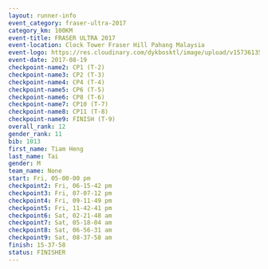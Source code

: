 ```yaml
---
layout: runner-info 
event_category: fraser-ultra-2017 
category_km: 100KM 
event-title: FRASER ULTRA 2017 
event-location: Clock Tower Fraser Hill Pahang Malaysia 
event-logo: https://res.cloudinary.com/dykbosktl/image/upload/v1573613535/Logo/logo_mfst7w.jpg 
event-date: 2017-08-19 
checkpoint-name2: CP1 (T-2) 
checkpoint-name3: CP2 (T-3) 
checkpoint-name4: CP4 (T-4) 
checkpoint-name5: CP6 (T-5) 
checkpoint-name6: CP8 (T-6) 
checkpoint-name7: CP10 (T-7) 
checkpoint-name8: CP11 (T-8) 
checkpoint-name9: FINISH (T-9) 
overall_rank: 12
gender_rank: 11
bib: 1013
first_name: Tiam Heng
last_name: Tai
gender: M
team_name: None
start: Fri, 05-00-00 pm
checkpoint2: Fri, 06-15-42 pm
checkpoint3: Fri, 07-07-12 pm
checkpoint4: Fri, 09-11-49 pm
checkpoint5: Fri, 11-42-41 pm
checkpoint6: Sat, 02-21-48 am
checkpoint7: Sat, 05-18-04 am
checkpoint8: Sat, 06-56-31 am
checkpoint9: Sat, 08-37-58 am
finish: 15-37-58
status: FINISHER
---
```

